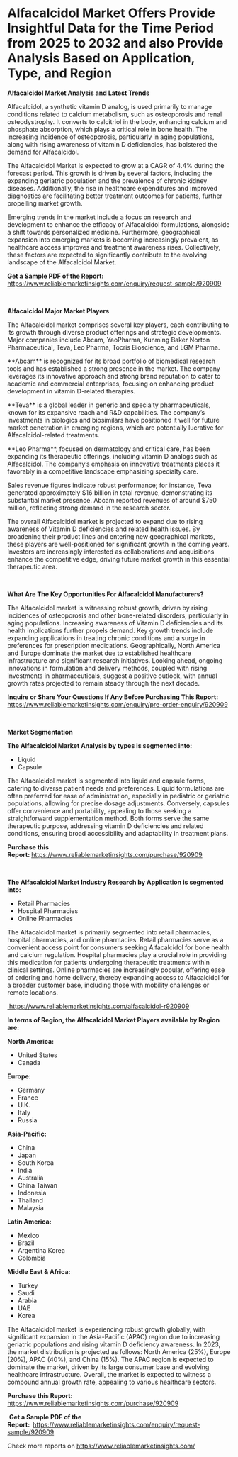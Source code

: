 <p><h1>Alfacalcidol Market Offers Provide Insightful Data for the Time Period from 2025 to 2032 and also Provide Analysis Based on Application, Type, and Region</h1></p><p><strong>Alfacalcidol Market Analysis and Latest Trends</strong></p>
<p><p>Alfacalcidol, a synthetic vitamin D analog, is used primarily to manage conditions related to calcium metabolism, such as osteoporosis and renal osteodystrophy. It converts to calcitriol in the body, enhancing calcium and phosphate absorption, which plays a critical role in bone health. The increasing incidence of osteoporosis, particularly in aging populations, along with rising awareness of vitamin D deficiencies, has bolstered the demand for Alfacalcidol.</p><p>The Alfacalcidol Market is expected to grow at a CAGR of 4.4% during the forecast period. This growth is driven by several factors, including the expanding geriatric population and the prevalence of chronic kidney diseases. Additionally, the rise in healthcare expenditures and improved diagnostics are facilitating better treatment outcomes for patients, further propelling market growth. </p><p>Emerging trends in the market include a focus on research and development to enhance the efficacy of Alfacalcidol formulations, alongside a shift towards personalized medicine. Furthermore, geographical expansion into emerging markets is becoming increasingly prevalent, as healthcare access improves and treatment awareness rises. Collectively, these factors are expected to significantly contribute to the evolving landscape of the Alfacalcidol Market.</p></p>
<p><strong>Get a Sample PDF of the Report:&nbsp;</strong> <a href="https://www.reliablemarketinsights.com/enquiry/request-sample/920909?utm_campaign=2943&utm_medium=2&utm_source=Github&utm_content=ia&utm_term=06032025&utm_id=alfacalcidol">https://www.reliablemarketinsights.com/enquiry/request-sample/920909</a></p>
<p>&nbsp;</p>
<p><strong>Alfacalcidol Major Market Players</strong></p>
<p><p>The Alfacalcidol market comprises several key players, each contributing to its growth through diverse product offerings and strategic developments. Major companies include Abcam, YaoPharma, Kunming Baker Norton Pharmaceutical, Teva, Leo Pharma, Tocris Bioscience, and LGM Pharma.</p><p>**Abcam** is recognized for its broad portfolio of biomedical research tools and has established a strong presence in the market. The company leverages its innovative approach and strong brand reputation to cater to academic and commercial enterprises, focusing on enhancing product development in vitamin D-related therapies.</p><p>**Teva** is a global leader in generic and specialty pharmaceuticals, known for its expansive reach and R&D capabilities. The company’s investments in biologics and biosimilars have positioned it well for future market penetration in emerging regions, which are potentially lucrative for Alfacalcidol-related treatments.</p><p>**Leo Pharma**, focused on dermatology and critical care, has been expanding its therapeutic offerings, including vitamin D analogs such as Alfacalcidol. The company’s emphasis on innovative treatments places it favorably in a competitive landscape emphasizing specialty care.</p><p>Sales revenue figures indicate robust performance; for instance, Teva generated approximately $16 billion in total revenue, demonstrating its substantial market presence. Abcam reported revenues of around $750 million, reflecting strong demand in the research sector.</p><p>The overall Alfacalcidol market is projected to expand due to rising awareness of Vitamin D deficiencies and related health issues. By broadening their product lines and entering new geographical markets, these players are well-positioned for significant growth in the coming years. Investors are increasingly interested as collaborations and acquisitions enhance the competitive edge, driving future market growth in this essential therapeutic area.</p></p>
<p>&nbsp;</p>
<p><strong>What Are The Key Opportunities For Alfacalcidol Manufacturers?</strong></p>
<p><p>The Alfacalcidol market is witnessing robust growth, driven by rising incidences of osteoporosis and other bone-related disorders, particularly in aging populations. Increasing awareness of Vitamin D deficiencies and its health implications further propels demand. Key growth trends include expanding applications in treating chronic conditions and a surge in preferences for prescription medications. Geographically, North America and Europe dominate the market due to established healthcare infrastructure and significant research initiatives. Looking ahead, ongoing innovations in formulation and delivery methods, coupled with rising investments in pharmaceuticals, suggest a positive outlook, with annual growth rates projected to remain steady through the next decade.</p></p>
<p><strong>Inquire or Share Your Questions If Any Before Purchasing This Report:</strong> <a href="https://www.reliablemarketinsights.com/enquiry/pre-order-enquiry/920909?utm_campaign=2943&utm_medium=2&utm_source=Github&utm_content=ia&utm_term=06032025&utm_id=alfacalcidol">https://www.reliablemarketinsights.com/enquiry/pre-order-enquiry/920909</a></p>
<p>&nbsp;</p>
<p><strong>Market Segmentation</strong></p>
<p><strong>The Alfacalcidol Market Analysis by types is segmented into:</strong></p>
<p><ul><li>Liquid</li><li>Capsule</li></ul></p>
<p><p>The Alfacalcidol market is segmented into liquid and capsule forms, catering to diverse patient needs and preferences. Liquid formulations are often preferred for ease of administration, especially in pediatric or geriatric populations, allowing for precise dosage adjustments. Conversely, capsules offer convenience and portability, appealing to those seeking a straightforward supplementation method. Both forms serve the same therapeutic purpose, addressing vitamin D deficiencies and related conditions, ensuring broad accessibility and adaptability in treatment plans.</p></p>
<p><strong>Purchase this Report:&nbsp;</strong><a href="https://www.reliablemarketinsights.com/purchase/920909?utm_campaign=2943&utm_medium=2&utm_source=Github&utm_content=ia&utm_term=06032025&utm_id=alfacalcidol">https://www.reliablemarketinsights.com/purchase/920909</a></p>
<p>&nbsp;</p>
<p><strong>The Alfacalcidol Market Industry Research by Application is segmented into:</strong></p>
<p><ul><li>Retail Pharmacies</li><li>Hospital Pharmacies</li><li>Online Pharmacies</li></ul></p>
<p><p>The Alfacalcidol market is primarily segmented into retail pharmacies, hospital pharmacies, and online pharmacies. Retail pharmacies serve as a convenient access point for consumers seeking Alfacalcidol for bone health and calcium regulation. Hospital pharmacies play a crucial role in providing this medication for patients undergoing therapeutic treatments within clinical settings. Online pharmacies are increasingly popular, offering ease of ordering and home delivery, thereby expanding access to Alfacalcidol for a broader customer base, including those with mobility challenges or remote locations.</p></p>
<p><a href="https://www.reliablemarketinsights.com/alfacalcidol-r920909?utm_campaign=2943&utm_medium=2&utm_source=Github&utm_content=ia&utm_term=06032025&utm_id=alfacalcidol">&nbsp;https://www.reliablemarketinsights.com/alfacalcidol-r920909</a></p>
<p><strong>In terms of Region, the Alfacalcidol Market Players available by Region are:</strong></p>
<p>
    <p> <strong> North America: </strong>
        <ul>
            <li>United States</li>
            <li>Canada</li>
        </ul>
        </p> 
    <p> <strong> Europe: </strong>
        <ul>
            <li>Germany</li>
            <li>France</li>
            <li>U.K.</li>
            <li>Italy</li>
            <li>Russia</li>
        </ul>
        </p> 
    <p> <strong> Asia-Pacific: </strong>
        <ul>
            <li>China</li>
            <li>Japan</li>
            <li>South Korea</li>
            <li>India</li>
            <li>Australia</li>
            <li>China Taiwan</li>
            <li>Indonesia</li>
            <li>Thailand</li>
            <li>Malaysia</li>
        </ul>
        </p> 
    <p> <strong> Latin America: </strong>
        <ul>
            <li>Mexico</li>
            <li>Brazil</li>
            <li>Argentina Korea</li>
            <li>Colombia</li>
        </ul>
        </p> 
    <p> <strong> Middle East & Africa: </strong>
        <ul>
            <li>Turkey</li>
            <li>Saudi</li>
            <li>Arabia</li>
            <li>UAE</li>
            <li>Korea</li>
        </ul>
    </p>
    </p>
<p><p>The Alfacalcidol market is experiencing robust growth globally, with significant expansion in the Asia-Pacific (APAC) region due to increasing geriatric populations and rising vitamin D deficiency awareness. In 2023, the market distribution is projected as follows: North America (25%), Europe (20%), APAC (40%), and China (15%). The APAC region is expected to dominate the market, driven by its large consumer base and evolving healthcare infrastructure. Overall, the market is expected to witness a compound annual growth rate, appealing to various healthcare sectors.</p></p>
<p><strong>Purchase this Report: </strong><a href="https://www.reliablemarketinsights.com/purchase/920909?utm_campaign=2943&utm_medium=2&utm_source=Github&utm_content=ia&utm_term=06032025&utm_id=alfacalcidol">https://www.reliablemarketinsights.com/purchase/920909</a></p>
<p>&nbsp;<strong>Get a Sample PDF of the Report:&nbsp;&nbsp;</strong><a href="https://www.reliablemarketinsights.com/enquiry/request-sample/920909?utm_campaign=2943&utm_medium=2&utm_source=Github&utm_content=ia&utm_term=06032025&utm_id=alfacalcidol">https://www.reliablemarketinsights.com/enquiry/request-sample/920909</a></p>
<p><strong></strong></p>
<p>Check more reports on <a href="https://www.reliablemarketinsights.com/?utm_campaign=2943&utm_medium=2&utm_source=Github&utm_content=ia&utm_term=06032025&utm_id=alfacalcidol">https://www.reliablemarketinsights.com/</a></p>